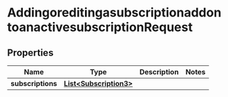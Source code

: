 

# AddingoreditingasubscriptionaddontoanactivesubscriptionRequest


## Properties

| Name | Type | Description | Notes |
|------------ | ------------- | ------------- | -------------|
|**subscriptions** | [**List&lt;Subscription3&gt;**](Subscription3.md) |  |  |



